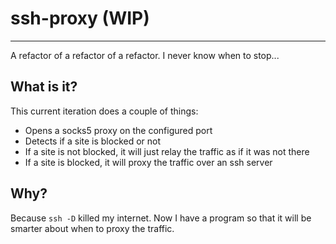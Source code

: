 # ssh-proxy (WIP)
---
A refactor of a refactor of a refactor. I never know when to stop...

## What is it?
This current iteration does a couple of things:
- Opens a socks5 proxy on the configured port
- Detects if a site is blocked or not
- If a site is not blocked, it will just relay the traffic as if it was not there
- If a site is blocked, it will proxy the traffic over an ssh server

## Why?
Because `ssh -D` killed my internet. Now I have a program so that it will be smarter about when to proxy the traffic.